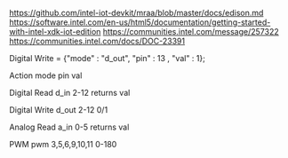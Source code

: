 https://github.com/intel-iot-devkit/mraa/blob/master/docs/edison.md
https://software.intel.com/en-us/html5/documentation/getting-started-with-intel-xdk-iot-edition
https://communities.intel.com/message/257322
https://communities.intel.com/docs/DOC-23391

Digital Write = {"mode" : "d_out", "pin" : 13 , "val" : 1};

Action					mode	pin					val

Digital Read			d_in	2-12				returns val

Digital Write			d_out	2-12				0/1

Analog Read				a_in	0-5					returns val

PWM						pwm 	3,5,6,9,10,11		0-180
